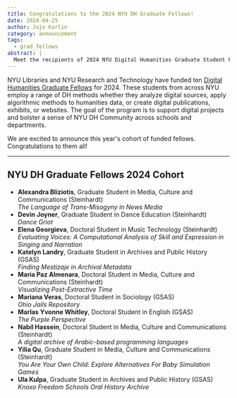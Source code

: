 ```yaml
---
title: Congratulations to the 2024 NYU DH Graduate Fellows!
date: 2024-04-25
author: Jojo Karlin
category: announcement
tags:
  - grad_fellows
abstract: |
  Meet the recipients of 2024 NYU Digital Humanities Graduate Student Fellowships sponsored by NYU Libraries and NYU Research and Instructional Technology.
---
```


NYU Libraries and NYU Research and Technology have funded ten [Digital Humanities Graduate Fellows](/funding/grad-fellowships) for 2024. These students from across NYU employ a range of DH methods whether they analyze digital sources, apply algorithmic methods to humanities data, or create digital publications, exhibits, or websites. The goal of the program is to support digital projects and bolster a sense of NYU DH Community across schools and departments.

We are excited to announce this year's cohort of funded fellows. Congratulations to them all!

---

## NYU DH Graduate Fellows 2024 Cohort

- **Alexandra Bliziotis**, Graduate Student in Media, Culture and Communications (Steinhardt) <br> _The Language of Trans-Misogyny in News Media_
- **Devin Joyner**, Graduate Student in Dance Education (Steinhardt) <br> _Dance Griot_
- **Elena Georgieva**, Doctoral Student in Music Technology (Steinhardt) <br> _Evaluating Voices: A Computational Analysis of Skill and Expression in Singing and Narration_
- **Katelyn Landry**, Graduate Student in Archives and Public History (GSAS) <br> _Finding Mestizaje in Archival Metadata_
- **Maria Paz Almenara**, Doctoral Student in Media, Culture and Communications (Steinhardt) <br> _Visualizing Post-Extractive Time_
- **Mariana Veras**, Doctoral Student in Sociology (GSAS) <br> _Ohio Jails Repository_
- **Marlas Yvonne Whitley**, Doctoral Student in English (GSAS) <br> _The Purple Perspective_
- **Nabil Hassein**, Doctoral Student in Media, Culture and Communications (Steinhardt) <br> _A digital archive of Arabic-based programming languages_
- **Yilia Qu**, Graduate Student in Media, Culture and Communications (Steinhardt) <br> _You Are Your Own Child: Explore Alternatives For Baby Simulation Games_
- **Ula Kulpa**, Graduate Student in Archives and Public History (GSAS) <br> _Knoxo Freedom Schools Oral History Archive_